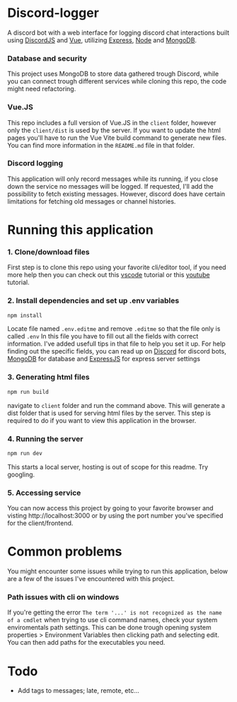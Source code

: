 # Discord-logger
A discord bot with a web interface for logging discord chat interactions built using [DiscordJS]() and [Vue](), utilizing [Express](), [Node]() and [MongoDB](https://www.mongodb.com/try/download/community).

### Database and security
This project uses MongoDB to store data gathered trough Discord, while you can connect trough different services while cloning this repo, the code might need refactoring.
### Vue.JS
This repo includes a full version of Vue.JS in the `client` folder, however only the `client/dist` is used by the server. If you want to update the html pages you'll have to run the Vue Vite build command to generate new files. You can find more information in the `README.md` file in that folder.
### Discord logging
This application will only record messages while its running, if you close down the service no messages will be logged. If requested, I'll add the possibility to fetch existing messages. However, discord does have certain limitations for fetching old messages or channel histories.

# Running this application
### 1. Clone/download files
First step is to clone this repo using your favorite cli/editor tool, if you need more help then you can check out this [vscode](https://code.visualstudio.com/docs/sourcecontrol/intro-to-git) tutorial or this [youtube](https://www.youtube.com/watch?v=ZFFtMyOFPe8) tutorial.
### 2. Install dependencies and set up .env variables
```sh
npm install
```
Locate file named `.env.editme` and remove `.editme` so that the file only is called `.env` In this file you have to fill out all the fields with correct information. I've added usefull tips in that file to help you set it up. For help finding out the specific fields, you can read up on [Discord](https://discord.com/developers/docs/intro) for discord bots, [MongoDB](https://www.mongodb.com/docs/) for database and [ExpressJS](https://expressjs.com/) for express server settings
### 3. Generating html files
```sh
npm run build
```
navigate to `client` folder and run the command above. This will generate a dist folder that is used for serving html files by the server. This step is required to do if you want to view this application in the browser.
### 4. Running the server
```sh
npm run dev
```
This starts a local server, hosting is out of scope for this readme. Try googling.
### 5. Accessing service
You can now access this project by going to your favorite browser and visting http://localhost:3000 or by using the port number you've specified for the client/frontend.

# Common problems
You might encounter some issues while trying to run this application, below are a few of the issues I've encountered with this project.

### Path issues with cli on windows
If you're getting the error ``The term '...' is not recognized as the name of a cmdlet`` when trying to use cli command names, check your system enviromentals path settings. This can be done trough opening system properties > Environment Variables then clicking path and selecting edit.
You can then add paths for the executables you need.

# Todo
- Add tags to messages; late, remote, etc...